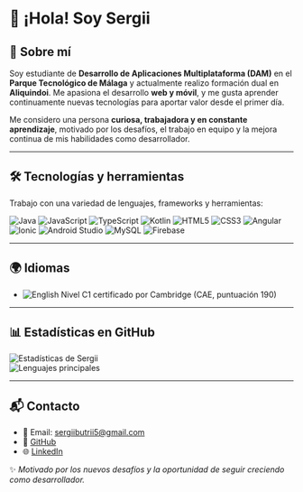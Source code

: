 # 👋 ¡Hola! Soy Sergii

## 🚀 Sobre mí
Soy estudiante de **Desarrollo de Aplicaciones Multiplataforma (DAM)** en el **Parque Tecnológico de Málaga** y actualmente realizo formación dual en **Aliquindoi**. Me apasiona el desarrollo **web y móvil**, y me gusta aprender continuamente nuevas tecnologías para aportar valor desde el primer día.  

Me considero una persona **curiosa, trabajadora y en constante aprendizaje**, motivado por los desafíos, el trabajo en equipo y la mejora continua de mis habilidades como desarrollador.

---

## 🛠 Tecnologías y herramientas
Trabajo con una variedad de lenguajes, frameworks y herramientas:

![Java](https://img.shields.io/badge/Java-ED8B00?style=for-the-badge&logo=openjdk&logoColor=white)
![JavaScript](https://img.shields.io/badge/JavaScript-F7DF1E?style=for-the-badge&logo=javascript&logoColor=black)
![TypeScript](https://img.shields.io/badge/TypeScript-3178C6?style=for-the-badge&logo=typescript&logoColor=white)
![Kotlin](https://img.shields.io/badge/Kotlin-7F52FF?style=for-the-badge&logo=kotlin&logoColor=white)
![HTML5](https://img.shields.io/badge/HTML5-E34F26?style=for-the-badge&logo=html5&logoColor=white)
![CSS3](https://img.shields.io/badge/CSS3-1572B6?style=for-the-badge&logo=css3&logoColor=white)
![Angular](https://img.shields.io/badge/Angular-DD0031?style=for-the-badge&logo=angular&logoColor=white)
![Ionic](https://img.shields.io/badge/Ionic-3880FF?style=for-the-badge&logo=ionic&logoColor=white)
![Android Studio](https://img.shields.io/badge/Android%20Studio-3DDC84?style=for-the-badge&logo=android-studio&logoColor=white)
![MySQL](https://img.shields.io/badge/MySQL-4479A1?style=for-the-badge&logo=mysql&logoColor=white)
![Firebase](https://img.shields.io/badge/Firebase-FFCA28?style=for-the-badge&logo=firebase&logoColor=black)

---

## 🌍 Idiomas
- ![English](https://img.shields.io/badge/English-C1-brightgreen?style=for-the-badge) Nivel C1 certificado por Cambridge (CAE, puntuación 190)  

---

## 📊 Estadísticas en GitHub
![Estadísticas de Sergii](https://github-readme-stats.vercel.app/api?username=Sergiibut05&show_icons=true&theme=radical)  
![Lenguajes principales](https://github-readme-stats.vercel.app/api/top-langs/?username=Sergiibut05&layout=compact&theme=radical)

---

## 📬 Contacto
- 📧 Email: [sergiibutrii5@gmail.com](mailto:sergiibutrii5@gmail.com)  
- 💼 [GitHub](https://github.com/Sergiibut05)  
- 🌐 [LinkedIn](https://www.linkedin.com/in/sergii-butrii-4b0729346/?locale=en_US)

✨ *Motivado por los nuevos desafíos y la oportunidad de seguir creciendo como desarrollador.*
